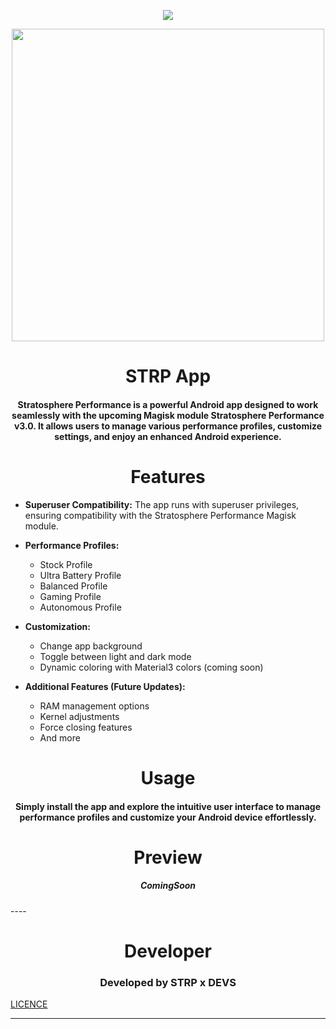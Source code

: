 <p align="center"><img src="https://github-readme-stats.vercel.app/api?username=CRANKV2&&show_icons=true&title_color=ffffff&icon_color=bb2acf&text_color=daf7dc&bg_color=151515"></p>

<p align="center"><a href="https://t.me/AndroidRootModulesCommunity"><img src="https://i.imgur.com/Ow6ufiw.jpeg" width="500"></a></p>

<h1 align="center"><b>STRP App</b></h1>


<h4 align="center">Stratosphere Performance is a powerful Android app designed to work seamlessly with the upcoming Magisk module Stratosphere Performance v3.0. It allows users to manage various performance profiles, customize settings, and enjoy an enhanced Android experience.</h4>

<h1 align="center">Features</h1>

- **Superuser Compatibility:** The app runs with superuser privileges, ensuring compatibility with the Stratosphere Performance Magisk module.

- **Performance Profiles:**
  - Stock Profile
  - Ultra Battery Profile
  - Balanced Profile
  - Gaming Profile
  - Autonomous Profile

- **Customization:**
  - Change app background
  - Toggle between light and dark mode
  - Dynamic coloring with Material3 colors (coming soon)

- **Additional Features (Future Updates):**
  - RAM management options
  - Kernel adjustments
  - Force closing features
  - And more

<h1 align="center">Usage</h1>

<h4 align="center">Simply install the app and explore the intuitive user interface to manage performance profiles and customize your Android device effortlessly.</h4>

<h1 align="center">Preview</h1>

<h5 align="center">ComingSoon</h5>
----

<h1 align="center">Developer</h1>

<h3 align="center">Developed by STRP x DEVS</h3>

[LICENCE](https://github.com/CRANKV2/CRV2/blob/main/LICENSE)

------
